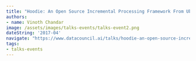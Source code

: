 ```yaml
---
title: "Hoodie: An Open Source Incremental Processing Framework From Uber"
authors:
- name: Vinoth Chandar
image: /assets/images/talks-events/talks-event2.png
dateString: '2017-04'
navigate: "https://www.datacouncil.ai/talks/hoodie-an-open-source-incremental-processing-framework-from-uber"
tags:
- talks-events
---
```

